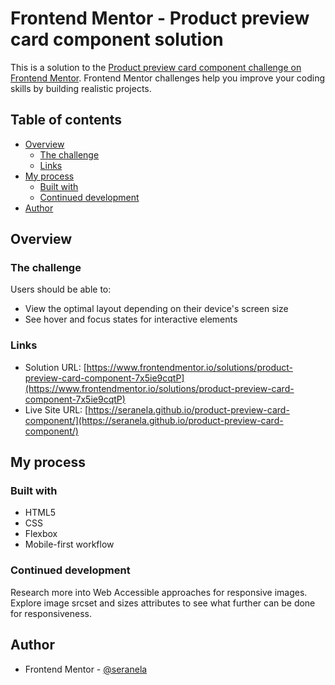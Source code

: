 # Frontend Mentor - Product preview card component solution

This is a solution to the [Product preview card component challenge on Frontend Mentor](https://www.frontendmentor.io/challenges/product-preview-card-component-GO7UmttRfa). Frontend Mentor challenges help you improve your coding skills by building realistic projects. 

## Table of contents

- [Overview](#overview)
  - [The challenge](#the-challenge)
  - [Links](#links)
- [My process](#my-process)
  - [Built with](#built-with)
  - [Continued development](#continued-development)
- [Author](#author)

## Overview

### The challenge

Users should be able to:

- View the optimal layout depending on their device's screen size
- See hover and focus states for interactive elements

### Links

- Solution URL: [https://www.frontendmentor.io/solutions/product-preview-card-component-7x5ie9cqtP](https://www.frontendmentor.io/solutions/product-preview-card-component-7x5ie9cqtP)
- Live Site URL: [https://seranela.github.io/product-preview-card-component/](https://seranela.github.io/product-preview-card-component/)

## My process

### Built with

- HTML5
- CSS
- Flexbox
- Mobile-first workflow

### Continued development

Research more into Web Accessible approaches for responsive images. Explore image srcset and sizes attributes to see what further can be done for responsiveness.

## Author

- Frontend Mentor - [@seranela](https://www.frontendmentor.io/profile/seranela)